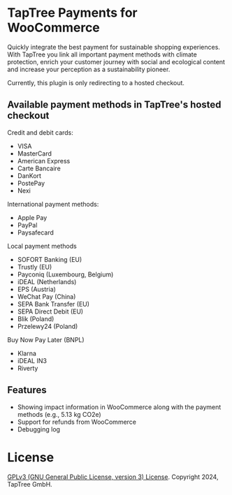 # TapTree Payments for WooCommerce

Quickly integrate the best payment for sustainable shopping experiences. With TapTree you link all important payment methods with climate protection, enrich your customer journey with social and ecological content and increase your perception as a sustainability pioneer.

Currently, this plugin is only redirecting to a hosted checkout.

## Available payment methods in TapTree's hosted checkout

Credit and debit cards:

- VISA
- MasterCard
- American Express
- Carte Bancaire
- DanKort
- PostePay
- Nexi

International payment methods:

- Apple Pay
- PayPal
- Paysafecard

Local payment methods

- SOFORT Banking (EU)
- Trustly (EU)
- Payconiq (Luxembourg, Belgium)
- iDEAL (Netherlands)
- EPS (Austria)
- WeChat Pay (China)
- SEPA Bank Transfer (EU)
- SEPA Direct Debit (EU)
- Blik (Poland)
- Przelewy24 (Poland)

Buy Now Pay Later (BNPL)

- Klarna
- iDEAL IN3
- Riverty

## Features

- Showing impact information in WooCommerce along with the payment methods (e.g., 5.13 kg CO2e)
- Support for refunds from WooCommerce
- Debugging log

# License

[GPLv3 (GNU General Public License, version 3) License](http://www.gnu.org/licenses/gpl-3.0.html). Copyright 2024, TapTree GmbH.
